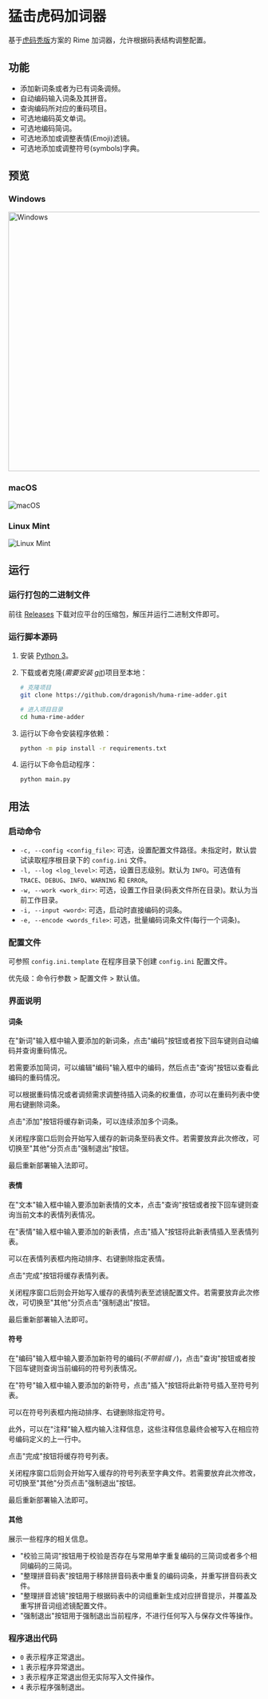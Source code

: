 # 猛击虎码加词器

基于[虎码秃版](http://huma.ysepan.com/)方案的 Rime 加词器，允许根据码表结构调整配置。

## 功能

- 添加新词条或者为已有词条调频。
- 自动编码输入词条及其拼音。
- 查询编码所对应的重码项目。
- 可选地编码英文单词。
- 可选地编码简词。
- 可选地添加或调整表情(Emoji)滤镜。
- 可选地添加或调整符号(symbols)字典。

## 预览

### Windows

<!-- markdownlint-disable MD033 -->
<img src="./images/windows.jpg" alt="Windows" width="520" />

### macOS

![macOS](./images/macos.jpg)

### Linux Mint

![Linux Mint](./images/linux.png)

## 运行

### 运行打包的二进制文件

前往 [Releases](https://github.com/dragonish/huma-rime-adder/releases) 下载对应平台的压缩包，解压并运行二进制文件即可。

### 运行脚本源码

1. 安装 [Python 3](https://www.python.org/downloads/)。

2. 下载或者克隆(*需要安装 [git](https://git-scm.com/downloads)*)项目至本地：

    ```bash
    # 克隆项目
    git clone https://github.com/dragonish/huma-rime-adder.git

    # 进入项目目录
    cd huma-rime-adder
    ```

3. 运行以下命令安装程序依赖：

    ```bash
    python -m pip install -r requirements.txt
    ```

4. 运行以下命令启动程序：

    ```bash
    python main.py
    ```

## 用法

### 启动命令

- `-c, --config <config_file>`: 可选，设置配置文件路径。未指定时，默认尝试读取程序根目录下的 `config.ini` 文件。
- `-l, --log <log_level>`: 可选，设置日志级别。默认为 `INFO`。可选值有 `TRACE`、`DEBUG`、`INFO`、`WARNING` 和 `ERROR`。
- `-w, --work <work_dir>`: 可选，设置工作目录(码表文件所在目录)。默认为当前工作目录。
- `-i, --input <word>`: 可选，启动时直接编码的词条。
- `-e, --encode <words_file>`: 可选，批量编码词条文件(每行一个词条)。

### 配置文件

可参照 `config.ini.template` 在程序目录下创建 `config.ini` 配置文件。

优先级：命令行参数 > 配置文件 > 默认值。

### 界面说明

#### 词条

在"新词"输入框中输入要添加的新词条，点击"编码"按钮或者按下回车键则自动编码并查询重码情况。

若需要添加简词，可以编辑"编码"输入框中的编码，然后点击"查询"按钮以查看此编码的重码情况。

可以根据重码情况或者调频需求调整待插入词条的权重值，亦可以在重码列表中使用右键删除词条。

点击"添加"按钮将缓存新词条，可以连续添加多个词条。

关闭程序窗口后则会开始写入缓存的新词条至码表文件。若需要放弃此次修改，可切换至"其他"分页点击"强制退出"按钮。

最后重新部署输入法即可。

#### 表情

在"文本"输入框中输入要添加新表情的文本，点击"查询"按钮或者按下回车键则查询当前文本的表情列表情况。

在"表情"输入框中输入要添加的新表情，点击"插入"按钮将此新表情插入至表情列表。

可以在表情列表框内拖动排序、右键删除指定表情。

点击"完成"按钮将缓存表情列表。

关闭程序窗口后则会开始写入缓存的表情列表至滤镜配置文件。若需要放弃此次修改，可切换至"其他"分页点击"强制退出"按钮。

最后重新部署输入法即可。

#### 符号

在"编码"输入框中输入要添加新符号的编码(*不带前缀 `/`*)，点击"查询"按钮或者按下回车键则查询当前编码的符号列表情况。

在"符号"输入框中输入要添加的新符号，点击"插入"按钮将此新符号插入至符号列表。

可以在符号列表框内拖动排序、右键删除指定符号。

此外，可以在"注释"输入框内输入注释信息，这些注释信息最终会被写入在相应符号编码定义的上一行中。

点击"完成"按钮将缓存符号列表。

关闭程序窗口后则会开始写入缓存的符号列表至字典文件。若需要放弃此次修改，可切换至"其他"分页点击"强制退出"按钮。

最后重新部署输入法即可。

#### 其他

展示一些程序的相关信息。

- "校验三简词"按钮用于校验是否存在与常用单字重复编码的三简词或者多个相同编码的三简词。
- "整理拼音码表"按钮用于移除拼音码表中重复的编码词条，并重写拼音码表文件。
- "整理拼音滤镜"按钮用于根据码表中的词组重新生成对应拼音提示，并覆盖及重写拼音词组滤镜配置文件。
- "强制退出"按钮用于强制退出当前程序，不进行任何写入与保存文件等操作。

### 程序退出代码

- `0` 表示程序正常退出。
- `1` 表示程序异常退出。
- `3` 表示程序正常退出但无实际写入文件操作。
- `4` 表示程序强制退出。
